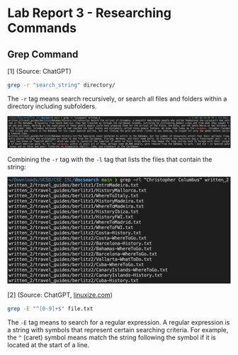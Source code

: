 # Lab Report 3 - Researching Commands

## Grep Command

[1] (Source: ChatGPT)
```bash
grep -r "search_string" directory/
```

The `-r` tag means search recursively, or search all files and folders within a directory including 
subfolders.

![grep1](screenshots/grep1.png)

Combining the `-r` tag with the `-l` tag that lists the files that contain the string:

![grep2](screenshots/grep2.png)

[2] (Source: ChatGPT, [linuxize.com](https://linuxize.com/post/regular-expressions-in-grep/))

```bash
grep -E "^[0-9]+$" file.txt
```

The `-E` tag means to search for a regular expression. A regular expression is a string with symbols 
that represent certain searching criteria. For example, the `^` (caret) symbol means match the string 
following the symbol if it is located at the start of a line.


